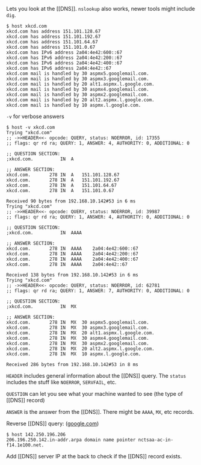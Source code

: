 Lets you look at the [[DNS]]. `nslookup` also works, newer tools might include `dig`.

```
$ host xkcd.com
xkcd.com has address 151.101.128.67
xkcd.com has address 151.101.192.67
xkcd.com has address 151.101.64.67
xkcd.com has address 151.101.0.67
xkcd.com has IPv6 address 2a04:4e42:600::67
xkcd.com has IPv6 address 2a04:4e42:200::67
xkcd.com has IPv6 address 2a04:4e42:400::67
xkcd.com has IPv6 address 2a04:4e42::67
xkcd.com mail is handled by 30 aspmx5.googlemail.com.
xkcd.com mail is handled by 30 aspmx3.googlemail.com.
xkcd.com mail is handled by 20 alt1.aspmx.l.google.com.
xkcd.com mail is handled by 30 aspmx4.googlemail.com.
xkcd.com mail is handled by 30 aspmx2.googlemail.com.
xkcd.com mail is handled by 20 alt2.aspmx.l.google.com.
xkcd.com mail is handled by 10 aspmx.l.google.com.
```

`-v` for verbose answers

```
$ host -v xkcd.com
Trying "xkcd.com"
;; ->>HEADER<<- opcode: QUERY, status: NOERROR, id: 17355
;; flags: qr rd ra; QUERY: 1, ANSWER: 4, AUTHORITY: 0, ADDITIONAL: 0

;; QUESTION SECTION:
;xkcd.com.			IN	A

;; ANSWER SECTION:
xkcd.com.		278	IN	A	151.101.128.67
xkcd.com.		278	IN	A	151.101.192.67
xkcd.com.		278	IN	A	151.101.64.67
xkcd.com.		278	IN	A	151.101.0.67

Received 90 bytes from 192.168.10.142#53 in 6 ms
Trying "xkcd.com"
;; ->>HEADER<<- opcode: QUERY, status: NOERROR, id: 39987
;; flags: qr rd ra; QUERY: 1, ANSWER: 4, AUTHORITY: 0, ADDITIONAL: 0

;; QUESTION SECTION:
;xkcd.com.			IN	AAAA

;; ANSWER SECTION:
xkcd.com.		278	IN	AAAA	2a04:4e42:600::67
xkcd.com.		278	IN	AAAA	2a04:4e42:200::67
xkcd.com.		278	IN	AAAA	2a04:4e42:400::67
xkcd.com.		278	IN	AAAA	2a04:4e42::67

Received 138 bytes from 192.168.10.142#53 in 6 ms
Trying "xkcd.com"
;; ->>HEADER<<- opcode: QUERY, status: NOERROR, id: 62781
;; flags: qr rd ra; QUERY: 1, ANSWER: 7, AUTHORITY: 0, ADDITIONAL: 0

;; QUESTION SECTION:
;xkcd.com.			IN	MX

;; ANSWER SECTION:
xkcd.com.		278	IN	MX	30 aspmx5.googlemail.com.
xkcd.com.		278	IN	MX	30 aspmx3.googlemail.com.
xkcd.com.		278	IN	MX	20 alt1.aspmx.l.google.com.
xkcd.com.		278	IN	MX	30 aspmx4.googlemail.com.
xkcd.com.		278	IN	MX	30 aspmx2.googlemail.com.
xkcd.com.		278	IN	MX	20 alt2.aspmx.l.google.com.
xkcd.com.		278	IN	MX	10 aspmx.l.google.com.

Received 286 bytes from 192.168.10.142#53 in 8 ms
```

`HEADER` includes general information about the [[DNS]] query. The `status` includes the stuff like `NOERROR`, `SERVFAIL`, etc.

`QUESTION` can let you see what your machine wanted to see (the type of [[DNS]] record)

`ANSWER` is the answer from the [[DNS]]. There might be `AAAA`, `MX`, etc records.

Reverse [[DNS]] query: ([google.com](https://google.com))
```
$ host 142.250.196.206
206.196.250.142.in-addr.arpa domain name pointer nctsaa-ac-in-f14.1e100.net.
```

Add [[DNS]] server IP at the back to check if the [[DNS]] record exists.
